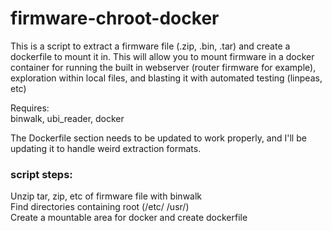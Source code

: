 # firmware-chroot-docker  

This is a script to extract a firmware file (.zip, .bin, .tar) and create a dockerfile to mount it in.
This will allow you to mount firmware in a docker container for running the built in webserver (router firmware for example), exploration within local files, and blasting it with automated testing (linpeas, etc)

Requires:  
binwalk, ubi_reader, docker

The Dockerfile section needs to be updated to work properly, and I'll be updating it to handle weird extraction formats.

### script steps:
Unzip tar, zip, etc of firmware file with binwalk   
Find directories containing root (/etc/ /usr/)  
Create a mountable area for docker and create dockerfile  
